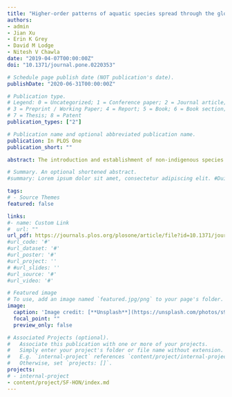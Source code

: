 ```yaml
---
title: "Higher-order patterns of aquatic species spread through the global shipping network"
authors:
- admin
- Jian Xu
- Erin K Grey
- David M Lodge
- Nitesh V Chawla
date: "2019-04-07T00:00:00Z"
doi: "10.1371/journal.pone.0220353"

# Schedule page publish date (NOT publication's date).
publishDate: "2020-06-31T00:00:00Z"

# Publication type.
# Legend: 0 = Uncategorized; 1 = Conference paper; 2 = Journal article;
# 3 = Preprint / Working Paper; 4 = Report; 5 = Book; 6 = Book section;
# 7 = Thesis; 8 = Patent
publication_types: ["2"]

# Publication name and optional abbreviated publication name.
publication: In PLOS One
publication_short: ""

abstract: The introduction and establishment of non-indigenous species (NIS) through global ship movements is a significant threat to marine ecosystems and economies. While ballast-vectored invasions have been partly addressed by some national policies and an international agreement regulating the concentrations of organisms in ballast water, biofouling-vectored invasions remain a large risk. Development of additional realistic and cost-effective ship-borne NIS policies requires an accurate estimation of NIS spread risk from both ballast water and biofouling. In this paper, we demonstrate that first-order Markov assumptions limit accurate modeling of NIS spread risks through the global shipping network. In contrast, we show that higher-order patterns overcome this limitation by revealing indirect pathways of NIS transfer. We accomplish this by developing Species Flow Higher-Order Networks (SF-HON), which we developed independently for ballast and biofouling, for comparison with first-order Markovian models of ballast and biofouling. We evaluated SF-HON predictions using the largest available datasets of invasive species for Europe and the United States. We show that not only does SF-HON yield more accurate NIS spread risk predictions than first-order models and existing higher-order models, but also that there are important differences in NIS spread via the ballast and biofouling vectors. Our work provides information that policymakers can use to develop more efficient and targeted prevention strategies for ship-borne NIS spread management, especially as management of biofouling is of increasing concern.

# Summary. An optional shortened abstract.
#summary: Lorem ipsum dolor sit amet, consectetur adipiscing elit. #Duis posuere tellus ac convallis placerat. Proin tincidunt magna #sed ex sollicitudin condimentum.

tags:
# - Source Themes
featured: false

links:
#- name: Custom Link
#  url: ""
url_pdf: https://journals.plos.org/plosone/article/file?id=10.1371/journal.pone.0220353&type=printable
#url_code: '#'
#url_dataset: '#'
#url_poster: '#'
#url_project: ''
# #url_slides: ''
#url_source: '#'
#url_video: '#'

# Featured image
# To use, add an image named `featured.jpg/png` to your page's folder. 
image:
  caption: 'Image credit: [**Unsplash**](https://unsplash.com/photos/s9CC2SKySJM)'
  focal_point: ""
  preview_only: false

# Associated Projects (optional).
#   Associate this publication with one or more of your projects.
#   Simply enter your project's folder or file name without extension.
#   E.g. `internal-project` references `content/project/internal-project/index.md`.
#   Otherwise, set `projects: []`.
projects:
# - internal-project
- content/project/SF-HON/index.md
---
```

